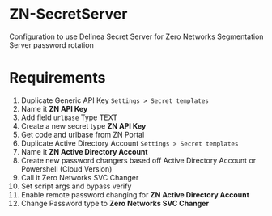 # ZN-SecretServer
Configuration to use Delinea Secret Server for Zero Networks Segmentation Server password rotation


# Requirements

1. Duplicate Generic API Key 
`Settings > Secret templates`
2. Name it **ZN API Key**
3. Add field `urlBase` Type TEXT
4. Create a new secret type **ZN API Key**
5. Get code and urlbase from ZN Portal
6. Duplicate Active Directory Account
`Settings > Secret templates`
7. Name it **ZN Active Directory Account**
8. Create new password changers based off Active Directory Account or Powershell (Cloud Version)
9. Call it Zero Networks SVC Changer
10. Set script args and bypass verify
11. Enable remote password changing for **ZN Active Directory Account**
12. Change Password type to **Zero Networks SVC Changer**

